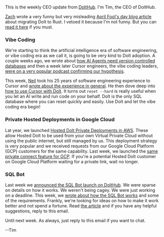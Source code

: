 This is the weekly CEO update from [DoltHub](https://www.dolthub.com/). I'm Tim, the CEO of DoltHub. 

[Zach](htpps://www.dolthub.com/team#zach) wrote a very funny but very misleading [April Fool's day blog article](https://www.dolthub.com/blog/2025-04-01-rewriting-dolt-in-rust/) about migrating Dolt to Rust. I vetoed it because I'm not funny. But you can [read it here](https://www.dolthub.com/blog/2025-04-01-rewriting-dolt-in-rust/) if you must.

### Vibe Coding

We're starting to think the artificial intelligence era of software engineering, or vibe coding era as we call it, is going to be very kind to Dolt adoption. A couple weeks ago, we wrote about [how AI Agents need version controlled databases](https://www.dolthub.com/blog/2025-03-17-dolt-agentic-workflows/) and then a week later Cursor engineers, the vibe coding leaders, [were on a very popular podcast confirming our hypothesis](https://lexfridman.com/cursor-team-transcript/#chapter13_branching_file_systems).

This week, [Neil](https://www,dolthub.com/team#neil) took his 25 years of software engineering experience to Cursor and [wrote about the experience in general](https://www.dolthub.com/blog/2025-03-29-vibin/). He then dove deep into [how to use Cursor with Dolt](https://www.dolthub.com/blog/2025-03-31-vibin-with-reset/). It turns out `reset --hard` is really useful when you let an AI write and run code on your behalf. Dolt is the only SQL database where you can reset quickly and easily. Use Dolt and let the vibe coding era begin!

### Private Hosted Deployments in Google Cloud

Lat year, we launched [Hosted Dolt Private Deployments in AWS](https://www.dolthub.com/blog/2024-08-21-hosted-private-deployments/). These allow Hosted Dolt to be used from your own Virtual Private Cloud without using the public internet, but still managed by us. This deployment strategy is very popular and we received requests from our Google Cloud Platform (GCP) customers for the same capability. Last week, we launched the [same private connect feature for GCP](https://www.dolthub.com/blog/2025-03-28-hosted-dolt-using-psc/). If you're a potential Hosted Dolt customer on Google Cloud Platform waiting for a private link, wait no longer.

### SQL Bot

Last week we [announced the SQL Bot launch on DoltHub](https://www.dolthub.com/blog/2025-03-25-announcing-an-llm-powered-sql-assistant-on-dolthub/). We were sparse on details on how it works. We weren't being cagey. We were just working on a deadline. This week, we [wrote about how the SQL Bot works](https://www.dolthub.com/blog/2025-04-02-dolthub-sql-assistant-technical-details/) and some of the requirements. Frankly, we're looking for ideas on how to make it work better and not spend a fortune. Read [the article](https://www.dolthub.com/blog/2025-04-02-dolthub-sql-assistant-technical-details/) and if you have any helpful suggestions, reply to this email.

Until next week. As always, just reply to this email if you want to chat.

--Tim